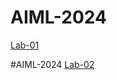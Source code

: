 # AIML-2024
[Lab-01](https://github.com/divyanshuforaiml/2203A52014-AIML-2024.git)

#AIML-2024
[Lab-02](https://github.com/divyanshuforaiml/2203A52014-AIML-2024.git)

